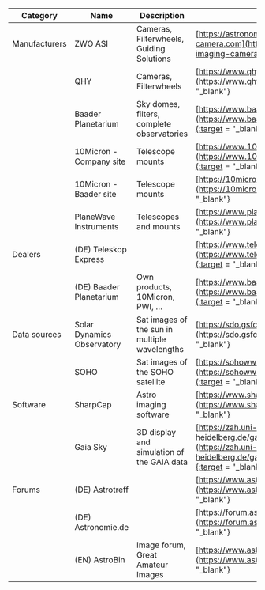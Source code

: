 |Category     |Name                      |Description                                  |Link                                                                                                                          |
|-------------|--------------------------|---------------------------------------------|------------------------------------------------------------------------------------------------------------------------------|
|Manufacturers|ZWO ASI                   |Cameras, Filterwheels, Guiding Solutions     |[https://astronomy-imaging-camera.com](https://astronomy-imaging-camera.com){:target = "_blank"}                              |
|             |QHY                       |Cameras, Filterwheels                        |[https://www.qhyccd.com](https://www.qhyccd.com){:target = "_blank"}                                                          |
|             |Baader Planetarium        |Sky domes, filters, complete observatories   |[https://www.baader-planetarium.com](https://www.baader-planetarium.com){:target = "_blank"}                                  |
|             |10Micron - Company site   |Telescope mounts                             |[https://www.10micron.eu/en/homepage](https://www.10micron.eu/en/homepage){:target = "_blank"}                                |
|             |10Micron - Baader site    |Telescope mounts                             |[https://10micron.de/en](https://10micron.de/en){:target = "_blank"}                                                          |
|             |PlaneWave Instruments     |Telescopes and mounts                        |[https://www.planewave.eu](https://www.planewave.eu){:target = "_blank"}                                                      |
|Dealers      |(DE) Teleskop Express     |                                             |[https://www.teleskop-express.de](https://www.teleskop-express.de){:target = "_blank"}                                        |
|             |(DE) Baader Planetarium   |Own products, 10Micron, PWI, …               |[https://www.baader-planetarium.com](https://www.baader-planetarium.com){:target = "_blank"}                                  |
|Data sources |Solar Dynamics Observatory|Sat images of the sun in multiple wavelengths|[https://sdo.gsfc.nasa.gov](https://sdo.gsfc.nasa.gov){:target = "_blank"}                                                    |
|             |SOHO                      |Sat images of the SOHO satellite             |[https://sohowww.nascom.nasa.gov](https://sohowww.nascom.nasa.gov){:target = "_blank"}                                        |
|Software     |SharpCap                  |Astro imaging software                       |[https://www.sharpcap.co.uk](https://www.sharpcap.co.uk){:target = "_blank"}                                                  |
|             |Gaia Sky                  |3D display and simulation of the GAIA data   |[https://zah.uni-heidelberg.de/gaia/outreach/gaiasky](https://zah.uni-heidelberg.de/gaia/outreach/gaiasky){:target = "_blank"}|
|Forums       |(DE) Astrotreff           |                                             |[https://www.astrotreff.de](https://www.astrotreff.de){:target = "_blank"}                                                    |
|             |(DE) Astronomie.de        |                                             |[https://forum.astronomie.de](https://forum.astronomie.de){:target = "_blank"}                                                |
|             |(EN) AstroBin             |Image forum, Great Amateur Images            |[https://www.astrobin.com](https://www.astrobin.com){:target = "_blank"}                                                      |
